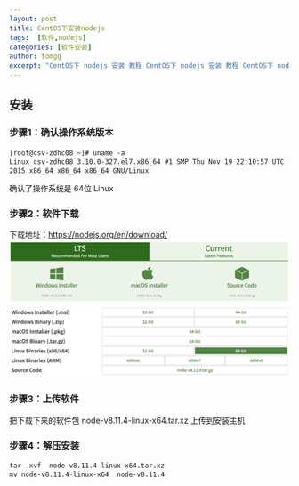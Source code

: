 ```yaml
---
layout: post
title: CentOS下安装nodejs
tags:  [软件,nodejs]
categories: [软件安装]
author: tomgg
excerpt: "CentOS下 nodejs 安装 教程 CentOS下 nodejs 安装 教程 CentOS下 nodejs 安装 教程 CentOS下 nodejs 安装 教程"
---
```



## 安装

### 步骤1：确认操作系统版本

``` shell
[root@csv-zdhc08 ~]# uname -a
Linux csv-zdhc08 3.10.0-327.el7.x86_64 #1 SMP Thu Nov 19 22:10:57 UTC 2015 x86_64 x86_64 x86_64 GNU/Linux
```
确认了操作系统是 64位 Linux

### 步骤2：软件下载

下载地址：https://nodejs.org/en/download/
![nodejs-web][1]

### 步骤3：上传软件

把下载下来的软件包 node-v8.11.4-linux-x64.tar.xz 上传到安装主机

### 步骤4：解压安装

``` shell
tar -xvf  node-v8.11.4-linux-x64.tar.xz
mv node-v8.11.4-linux-x64  node-v8.11.4
```




[1]: /assets/images/posts/2018-08-21-software-nodejs/01-nodejs-web.jpg "nodejs-web"
